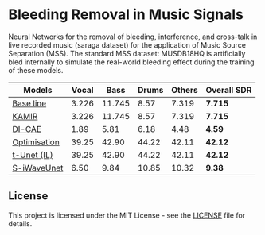 # Bleeding Removal in Music Signals
Neural Networks for the removal of bleeding, interference, and cross-talk in live recorded music (saraga dataset) for the application of Music Source Separation (MSS). The standard MSS dataset: MUSDB18HQ is artificially bled internally to simulate the real-world bleeding effect during the training of these models.

| Models | Vocal | Bass | Drums | Others | Overall SDR |
|------|-----|-----|-----|-----|-----|
|[Base line]()| 3.226 | 11.745 | 8.57 | 7.319 | __7.715__ |
|[KAMIR]()| 3.226 | 11.745 | 8.57 | 7.319 | __7.715__ |
|[DI-CAE]()| 1.89 | 5.81 | 6.18 | 4.48 | __4.59__ |
|[Optimisation]()| 39.25 | 42.90 | 44.22 | 42.11 | __42.12__ |
|[t-Unet (IL)]()| 39.25 | 42.90 | 44.22 | 42.11 | __42.12__ |
|[S-iWaveUnet]()| 6.50 | 9.84 | 10.85 | 10.32 | __9.38__ |

## License

This project is licensed under the MIT License - see the [LICENSE](https://github.com/its-rajesh/Audio-Bleeding-Removal/blob/cde41b94a1be385efc46888a04b30a7b82c33375/LICENSE) file for details.
